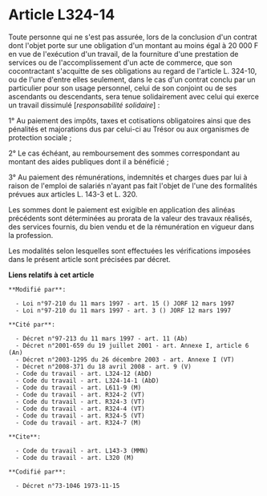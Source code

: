 # Article L324-14

Toute personne qui ne s'est pas assurée, lors de la conclusion d'un contrat dont l'objet porte sur une obligation d'un
montant au moins égal à 20 000 F en vue de l'exécution d'un travail, de la fourniture d'une prestation de services ou de
l'accomplissement d'un acte de commerce, que son cocontractant s'acquitte de ses obligations au regard de l'article L.
324-10, ou de l'une d'entre elles seulement, dans le cas d'un contrat conclu par un particulier pour son usage personnel,
celui de son conjoint ou de ses ascendants ou descendants, sera tenue solidairement avec celui qui exerce un travail
dissimulé [*responsabilité solidaire*] :

1° Au paiement des impôts, taxes et cotisations obligatoires ainsi que des pénalités et majorations dus par celui-ci au
Trésor ou aux organismes de protection sociale ;

2° Le cas échéant, au remboursement des sommes correspondant au montant des aides publiques dont il a bénéficié ;

3° Au paiement des rémunérations, indemnités et charges dues par lui à raison de l'emploi de salariés n'ayant pas fait
l'objet de l'une des formalités prévues aux articles L. 143-3 et L. 320.

Les sommes dont le paiement est exigible en application des alinéas précédents sont déterminées au prorata de la valeur des
travaux réalisés, des services fournis, du bien vendu et de la rémunération en vigueur dans la profession.

Les modalités selon lesquelles sont effectuées les vérifications imposées dans le présent article sont précisées par décret.

**Liens relatifs à cet article**

	**Modifié par**:

	  - Loi n°97-210 du 11 mars 1997 - art. 15 () JORF 12 mars 1997
	  - Loi n°97-210 du 11 mars 1997 - art. 3 () JORF 12 mars 1997

	**Cité par**:

	  - Décret n°97-213 du 11 mars 1997 - art. 11 (Ab)
	  - Décret n°2001-659 du 19 juillet 2001 - art. Annexe I, article 6 (An)
	  - Décret n°2003-1295 du 26 décembre 2003 - art. Annexe I (VT)
	  - Décret n°2008-371 du 18 avril 2008 - art. 9 (V)
	  - Code du travail - art. L324-12 (AbD)
	  - Code du travail - art. L324-14-1 (AbD)
	  - Code du travail - art. L611-9 (M)
	  - Code du travail - art. R324-2 (VT)
	  - Code du travail - art. R324-3 (VT)
	  - Code du travail - art. R324-4 (VT)
	  - Code du travail - art. R324-5 (VT)
	  - Code du travail - art. R324-7 (M)

	**Cite**:

	  - Code du travail - art. L143-3 (MMN)
	  - Code du travail - art. L320 (M)

	**Codifié par**:

	  - Décret n°73-1046 1973-11-15
